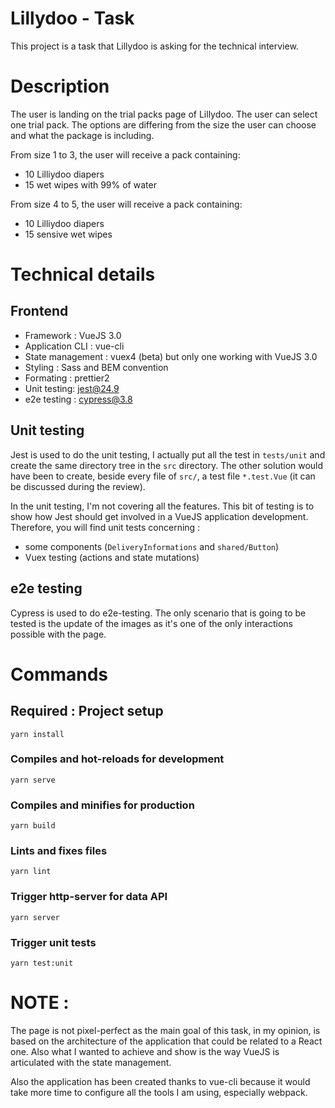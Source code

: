 # Lillydoo - Task

This project is a task that Lillydoo is asking for the technical interview. 

# Description
The user is landing on the trial packs page of Lillydoo. 
The user can select one trial pack. The options are differing from the size the user can choose and what the package is including.

From size 1 to 3, the user will receive a pack containing:
- 10 Lilliydoo diapers
- 15 wet wipes with 99% of water

From size 4 to 5, the user will receive a pack containing:
- 10 Lilliydoo diapers
- 15 sensive wet wipes 

# Technical details
## Frontend
- Framework : VueJS 3.0
- Application CLI : vue-cli
- State management : vuex4 (beta) but only one working with VueJS 3.0
- Styling : Sass and BEM convention
- Formating : prettier2
- Unit testing: jest@24.9
- e2e testing : cypress@3.8

## Unit testing
Jest is used to do the unit testing, I actually put all the test in `tests/unit` and create the same directory tree in the `src` directory. The other solution would have been to create, beside every file of `src/`, a test file `*.test.Vue` (it can be discussed during the review).

In the unit testing, I'm not covering all the features. This bit of testing is to show how Jest should get involved in a VueJS application development. Therefore, you will find  unit tests concerning :
- some components (`DeliveryInformations` and `shared/Button`)
- Vuex testing (actions and state mutations)

## e2e testing
Cypress is used to do e2e-testing. 
The only scenario that is going to be tested is the update of the images as it's one of the only interactions possible with the page.


# Commands
## Required : Project setup
```
yarn install
```

### Compiles and hot-reloads for development
```
yarn serve
```

### Compiles and minifies for production
```
yarn build
```

### Lints and fixes files
```
yarn lint
```

### Trigger http-server for data API
```
yarn server
```

### Trigger unit tests
```
yarn test:unit
```

# NOTE : 
The page is not pixel-perfect as the main goal of this task, in my opinion, is based on the architecture of the application that could be related to a React one. Also what I wanted to achieve and show is the way VueJS is articulated with the state management.

Also the application has been created thanks to vue-cli because it would take more time to configure all the tools I am using, especially webpack. 